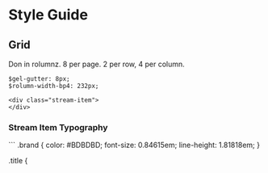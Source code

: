 Style Guide
===========

<h2>Grid</h2>

Don in rolumnz.
8 per page.
2 per row, 4 per column.


```
$gel-gutter: 8px;
$rolumn-width-bp4: 232px;
```

```
<div class="stream-item">
</div>
 ```

<h3>Stream Item Typography</h3>
```
.brand {
 color: #BDBDBD;
 font-size: 0.84615em;
 line-height: 1.81818em;
}

.title {
```





